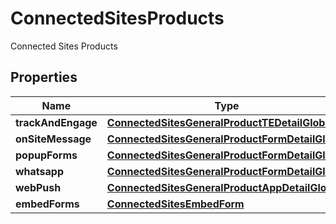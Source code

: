 

# ConnectedSitesProducts

Connected Sites Products

## Properties

| Name | Type | Description | Notes |
|------------ | ------------- | ------------- | -------------|
|**trackAndEngage** | [**ConnectedSitesGeneralProductTEDetailGlobal**](ConnectedSitesGeneralProductTEDetailGlobal.md) |  |  [optional] |
|**onSiteMessage** | [**ConnectedSitesGeneralProductFormDetailGlobal**](ConnectedSitesGeneralProductFormDetailGlobal.md) |  |  [optional] |
|**popupForms** | [**ConnectedSitesGeneralProductFormDetailGlobal**](ConnectedSitesGeneralProductFormDetailGlobal.md) |  |  [optional] |
|**whatsapp** | [**ConnectedSitesGeneralProductFormDetailGlobal**](ConnectedSitesGeneralProductFormDetailGlobal.md) |  |  [optional] |
|**webPush** | [**ConnectedSitesGeneralProductAppDetailGlobal**](ConnectedSitesGeneralProductAppDetailGlobal.md) |  |  [optional] |
|**embedForms** | [**ConnectedSitesEmbedForm**](ConnectedSitesEmbedForm.md) |  |  [optional] |



